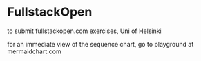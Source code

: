 # FullstackOpen
to submit fullstackopen.com exercises, Uni of Helsinki

for an immediate view of the sequence chart, go to playground at mermaidchart.com
